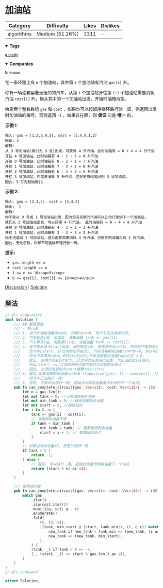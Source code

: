 # [加油站](https://leetcode.cn/problems/gas-station/description/ "https://leetcode.cn/problems/gas-station/description/")

| Category   | Difficulty      | Likes | Dislikes |
| ---------- | --------------- | ----- | -------- |
| algorithms | Medium (51.26%) | 1311  | -        |

<details open=""><summary><strong>Tags</strong></summary>

[`greedy`](https://leetcode.com/tag/greedy "https://leetcode.com/tag/greedy")

<details open=""><summary><strong>Companies</strong></summary>

`Unknown`

在一条环路上有 `n` 个加油站，其中第 `i` 个加油站有汽油 `gas[i]` 升。

你有一辆油箱容量无限的的汽车，从第 `i` 个加油站开往第 `i+1` 个加油站需要消耗汽油 `cost[i]` 升。你从其中的一个加油站出发，开始时油箱为空。

给定两个整数数组 `gas` 和 `cost` ，如果你可以按顺序绕环路行驶一周，则返回出发时加油站的编号，否则返回 `-1` 。如果存在解，则 **保证** 它是 **唯一** 的。

**示例 1:**

```
输入: gas = [1,2,3,4,5], cost = [3,4,5,1,2]
输出: 3
解释:
从 3 号加油站(索引为 3 处)出发，可获得 4 升汽油。此时油箱有 = 0 + 4 = 4 升汽油
开往 4 号加油站，此时油箱有 4 - 1 + 5 = 8 升汽油
开往 0 号加油站，此时油箱有 8 - 2 + 1 = 7 升汽油
开往 1 号加油站，此时油箱有 7 - 3 + 2 = 6 升汽油
开往 2 号加油站，此时油箱有 6 - 4 + 3 = 5 升汽油
开往 3 号加油站，你需要消耗 5 升汽油，正好足够你返回到 3 号加油站。
因此，3 可为起始索引。
```

**示例 2:**

```
输入: gas = [2,3,4], cost = [3,4,3]
输出: -1
解释:
你不能从 0 号或 1 号加油站出发，因为没有足够的汽油可以让你行驶到下一个加油站。
我们从 2 号加油站出发，可以获得 4 升汽油。 此时油箱有 = 0 + 4 = 4 升汽油
开往 0 号加油站，此时油箱有 4 - 3 + 2 = 3 升汽油
开往 1 号加油站，此时油箱有 3 - 3 + 3 = 3 升汽油
你无法返回 2 号加油站，因为返程需要消耗 4 升汽油，但是你的油箱只有 3 升汽油。
因此，无论怎样，你都不可能绕环路行驶一周。
```

**提示:**

- `gas.length == n`
- `cost.length == n`
- `1 <= n <= 10<sup>5</sup>`
- `0 <= gas[i], cost[i] <= 10<sup>4</sup>`

[Discussion](https://leetcode.cn/problems/gas-station/comments/ "https://leetcode.cn/problems/gas-station/comments/") | [Solution](https://leetcode.cn/problems/gas-station/solution/ "https://leetcode.cn/problems/gas-station/solution/")

## 解法

```rust
// @lc code=start
impl Solution {
    /// ## 解题思路
    /// - 贪心法
    /// 1. 设汽车油箱油量为tank, 如果tank<0, 则汽车无法继续行驶;
    /// 2. 汽车到达i站, 加油后, 油箱油量 tank += gas[i];
    /// 3. 汽车离开i站, 刚到第i+1站, 油箱油量 tank -= cost[i];
    /// 4. 设汽车从站点start出发, 顺利到达i站, 但无法到达i+1站, 则此时汽车剩余油量tank < 0.
    ///    而汽车[start..i]之间的任何站点j, 汽车油箱剩余油量tank均>=0, 所以可以抵达i站;
    ///    而当汽车离开i站点,前往i+1站点后,汽车油箱剩余油量tank必定 < 0,
    ///    那么, 表明汽车从[start..i]之间的任意站点出发, 均无法抵达i+1站点,
    ///    所以[start..=i]之间的任何点都不能作为可能的出发点.
    ///    因此, 必须将出发站点start重置为(i+1)%n;
    /// 5. 最后,如果油箱剩余油量tank<0 (tank=(sum(gas[..]) - sum(cost[..]) = sum(gas[..]-cost[..])),
    ///    则汽车无法绕行一周;
    /// 6. 否则, 汽车可以绕行一周, 起始点为剩余油量最少站点的下一个站点;
    pub fn can_complete_circuit(gas: Vec<i32>, cost: Vec<i32>) -> i32 {
        let n = gas.len();
        let mut tank = 0; //当前油箱剩余油量
        let mut min_tank = 0; //最低油箱剩余油量
        let mut start = 0; //起始站点
        for i in 0..n {
            tank += gas[i] - cost[i];
            // 油箱剩余油量不够
            if tank < min_tank {
                min_tank = tank; // 更新最低剩余油量
                start = i + 1; // 重置起始站点
            }
        }
        // 如果总剩余油量<0, 则无法绕行一周
        if tank < 0 {
            return -1;
        } else {
            // 否则, 可以绕行一周, 起始点为最低剩余油量下一个站点
            return (start % n) as i32;
        }
    }

    /// 使用迭代器
    pub fn can_complete_circuit2(gas: Vec<i32>, cost: Vec<i32>) -> i32 {
        match gas
            .iter()
            .zip(cost.iter())
            .map(|(&g, &c)| g - c)
            .enumerate()
            .fold(
                (0, (0, 0)),
                |(tank, min_start @ (start, tank_min)), (i, g_c)| match tank + g_c {
                    new_tank if new_tank < tank_min => (new_tank, (i as i32 + 1, new_tank)),
                    new_tank => (new_tank, min_start),
                },
            ) {
            (tank, _) if tank < 0 => -1,
            (_, (start, _)) => start % gas.len() as i32,
        }
    }
}
// @lc code=end

struct Solution;

```
